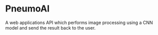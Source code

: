 # PneumoAI
A web applications API which performs image processing using a CNN model and send the result back to the user.
